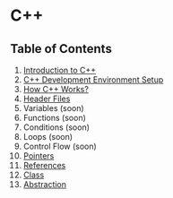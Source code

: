 # C++

## Table of Contents
1. [Introduction to C++](001_introduction.md)
2. [C++ Development Environment Setup](002_setup.md)
3. [How C++ Works?](003_how_cpp_works.md)
4. [Header Files](004_header_files.md)
5. Variables (soon)
6. Functions (soon)
7. Conditions (soon)
8. Loops (soon)
9. Control Flow (soon)
10. [Pointers](010_pointers.md)
11. [References](011_references.md)
12. [Class](012_class.md)
13. [Abstraction](013_abstraction.md)
